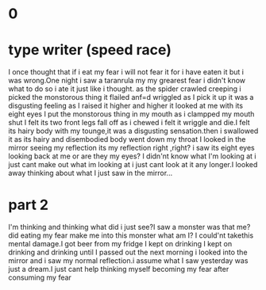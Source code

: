 # 0
# type writer (speed race)
I once thought that if i eat my fear i will not fear it for i have eaten it but i was wrong.One night i saw a taranrula my my grearest fear i didn't know what to do so i ate it just like i thought.
as the spider crawled creeping i picked the monstorous thing it flailed anf=d wriggled as I pick it up it was a disgusting feeling as I raised it higher and higher it looked at me with its eight eyes I put the monstorous thing in my mouth as i clampped my mouth shut I felt its two front legs fall off as i chewed i felt it wriggle and die.I felt its hairy body with my tounge,it was a disgusting sensation.then i swallowed it as its hairy and disembodied body went down my throat I looked in the mirror seeing my reflection its my reflection right ,right? i saw its eight eyes looking back at me or are they my eyes? I didn'nt know what I'm looking at i just cant make out what im looking at i just cant look at it any longer.I looked away thinking about what I just saw in the mirror...
# part 2
I'm thinking and thinking what did i just see?I saw a monster was that me?did eating my fear make me into this monster what am I?
I could'nt takethis mental damage.I got beer from my fridge I kept on drinking I kept on drinking and drinking until I passed out the next morning i looked into the mirror and i saw my normal reflection.i assume what I saw yesterday was just a dream.I just cant help thinking myself becoming my fear after consuming my fear
